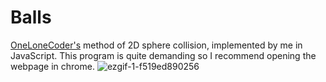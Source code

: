 # Balls
[OneLoneCoder's](https://youtu.be/LPzyNOHY3A4) method of 2D sphere collision, implemented by me in JavaScript.
This program is quite demanding so I recommend opening the webpage in chrome.
![ezgif-1-f519ed890256](https://user-images.githubusercontent.com/45922387/123720305-ae31ac00-d87b-11eb-9a26-7d4310f04424.gif)
